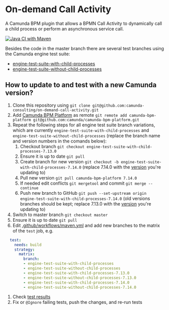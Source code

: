 # On-demand Call Activity
A Camunda BPM plugin that allows a BPMN Call Activity to dynamically call a child process or perform an asynchronous service call.

[![Java CI with Maven](https://github.com/camunda-consulting/on-demand-call-activity/workflows/Java%20CI%20with%20Maven/badge.svg)](https://github.com/camunda-consulting/on-demand-call-activity/actions)

Besides the code in the master branch there are several test branches using the Camunda engine test suite:
- [engine-test-suite-with-child-processes](https://github.com/camunda-consulting/on-demand-call-activity/tree/engine-test-suite-with-child-processes)
- [engine-test-suite-without-child-processes](https://github.com/camunda-consulting/on-demand-call-activity/tree/engine-test-suite-without-child-processes)

## How to update to and test with a new Camunda version?
1. Clone this repository using `git clone git@github.com:camunda-consulting/on-demand-call-activity.git`
1. Add [Camunda BPM Platform](https://github.com/camunda/camunda-bpm-platform/) as remote `git remote add camunda-bpm-platform git@github.com:camunda/camunda-bpm-platform.git`
1. Repeat the following steps for all engine test suite branch variations, which are currently `engine-test-suite-with-child-processes` and `engine-test-suite-without-child-processes` (replace the branch name and version numbers in the comands below):
    1. Checkout branch `git checkout engine-test-suite-with-child-processes-7.13.0`
    1. Ensure it is up to date `git pull`
    1. Create branch for new version `git checkout -b engine-test-suite-with-child-processes-7.14.0` (replace 7.14.0 with the [version](https://github.com/camunda/camunda-bpm-platform/tags) you're updating to)
    1. Pull new version `git pull camunda-bpm-platform 7.14.0`
    1. If needed edit conflicts `git mergetool` and commit `git merge --continue`
    1. Push new branch to GitHub `git push --set-upstream origin engine-test-suite-with-child-processes-7.14.0` (old versions branches should be kept; replace 7.13.0 with the [version](https://github.com/camunda/camunda-bpm-platform/tags) you're updating to)
1. Switch to master branch `git checkout master`
1. Ensure it is up to date `git pull`
1. Edit [.github/workflows/maven.yml](https://github.com/camunda-consulting/on-demand-call-activity/edit/master/.github/workflows/maven.yml) and add new branches to the matrix of the `test` job, e.g.
```yaml
  test:
    needs: build
    strategy:
      matrix:
        branch:
        - engine-test-suite-with-child-processes
        - engine-test-suite-without-child-processes
        - engine-test-suite-with-child-processes-7.13.0
        - engine-test-suite-without-child-processes-7.13.0
        - engine-test-suite-with-child-processes-7.14.0
        - engine-test-suite-without-child-processes-7.14.0
 ```
 1. Check [test results](https://github.com/camunda-consulting/on-demand-call-activity/actions)
 1. Fix or `@Ignore` failing tests, push the changes, and re-run tests
